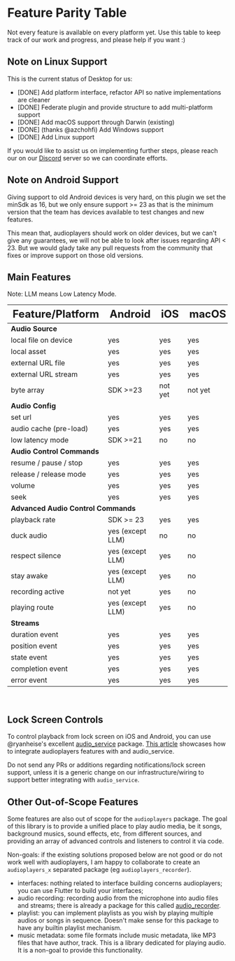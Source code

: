 # Feature Parity Table

Not every feature is available on every platform yet. Use this table to keep track of our work and progress, and please help if you want :)

## Note on Linux Support

This is the current status of Desktop for us:

* [DONE] Add platform interface, refactor API so native implementations are cleaner
* [DONE] Federate plugin and provide structure to add multi-platform support
* [DONE] Add macOS support through Darwin (existing)
* [DONE] (thanks @azchohfi) Add Windows support
* [DONE] Add Linux support

If you would like to assist us on implementing further steps, please reach our on our [Discord](https://discord.gg/pxrBmy4) server so we can coordinate efforts.

## Note on Android Support

Giving support to old Android devices is very hard, on this plugin we set the minSdk as 16, but we only ensure support >= 23 as that is the minimum version that the team has devices available to test changes and new features.

This mean that, audioplayers should work on older devices, but we can't give any guarantees, we will not be able to look after issues regarding API < 23. But we would glady take any pull requests from the community that fixes or improve support on those old versions.


## Main Features

Note: LLM means Low Latency Mode.

<table width="70%">
    <thead style="font-size: 1.5em">
        <th>Feature/Platform</th>
        <th>Android</th>
        <th>iOS</th>
        <th>macOS</th>
        <th>web</th>
        <th>Windows</th>
        <th>Linux</th>
    </thead>
    <tbody>
        <tr><td colspan="7"><strong>Audio Source</strong></td></tr>
        <tr><td>local file on device</td><td>yes</td><td>yes</td><td>yes</td><td>no</td><td>yes</td><td>yes</td></tr>
        <tr><td>local asset</td><td>yes</td><td>yes</td><td>yes</td><td>yes</td><td>yes</td><td>yes</td></tr>
        <tr><td>external URL file</td><td>yes</td><td>yes</td><td>yes</td><td>yes</td><td>yes</td><td>yes</td></tr>
        <tr><td>external URL stream</td><td>yes</td><td>yes</td><td>yes</td><td>yes</td><td>yes</td><td>yes</td></tr>
        <tr><td>byte array</td><td>SDK >=23</td><td>not yet</td><td>not yet</td><td>not yet</td><td>not yet</td><td>not yet</td></tr>
        <tr><td colspan="7"><strong>Audio Config</strong></td></tr>
        <tr><td>set url</td><td>yes</td><td>yes</td><td>yes</td><td>yes</td><td>yes</td><td>yes</td></tr>
        <tr><td>audio cache (pre-load)</td><td>yes</td><td>yes</td><td>yes</td><td>yes</td><td>yes</td><td>yes (?)</td></tr>
        <tr><td>low latency mode</td><td>SDK >=21</td><td>no</td><td>no</td><td>no</td><td>no</td><td>no</td></tr>
        <tr><td colspan="7"><strong>Audio Control Commands</strong></td></tr>
        <tr><td>resume / pause / stop</td><td>yes</td><td>yes</td><td>yes</td><td>yes</td><td>yes</td><td>yes</td></tr>
        <tr><td>release / release mode</td><td>yes</td><td>yes</td><td>yes</td><td>not yet</td><td>yes</td><td>yes</td></tr>
        <tr><td>volume</td><td>yes</td><td>yes</td><td>yes</td><td>yes</td><td>yes</td><td>yes</td></tr>
        <tr><td>seek</td><td>yes</td><td>yes</td><td>yes</td><td>yes</td><td>yes</td><td>yes</td></tr>
        <tr><td colspan="7"><strong>Advanced Audio Control Commands</strong></td></tr>
        <tr><td>playback rate</td><td>SDK >= 23</td><td>yes</td><td>yes</td><td>yes</td><td>yes</td><td>yes</td></tr>
        <tr><td>duck audio</td><td>yes (except LLM)</td><td>no</td><td>no</td><td>no</td><td>no</td><td>no</td></tr>
        <tr><td>respect silence</td><td>yes (except LLM)</td><td>yes</td><td>no</td><td>no</td><td>no</td><td>no</td></tr>
        <tr><td>stay awake</td><td>yes (except LLM)</td><td>yes</td><td>no</td><td>no</td><td>no</td><td>no</td></tr>
        <tr><td>recording active</td><td>not yet</td><td>yes</td><td>no</td><td>no</td><td>no</td><td>no</td></tr>
        <tr><td>playing route</td><td>yes (except LLM)</td><td>yes</td><td>no</td><td>no</td><td>no</td><td>no</td></tr>
        <tr><td colspan="7"><strong>Streams</strong></td></tr>
        <tr><td>duration event</td><td>yes</td><td>yes</td><td>yes</td><td>yes</td><td>yes</td><td>yes</td></tr>
        <tr><td>position event</td><td>yes</td><td>yes</td><td>yes</td><td>yes</td><td>yes</td><td>yes</td></tr>
        <tr><td>state event</td><td>yes</td><td>yes</td><td>yes</td><td>yes</td><td>yes</td><td>yes (?)</td></tr>
        <tr><td>completion event</td><td>yes</td><td>yes</td><td>yes</td><td>yes</td><td>yes</td><td>yes</td></tr>
        <tr><td>error event</td><td>yes</td><td>yes</td><td>yes</td><td>not yet</td><td>yes</td><td>yes</td></tr>
    </tbody>
</table>

<br />

## Lock Screen Controls

To control playback from lock screen on iOS and Android, you can use @ryanheise's excellent [audio_service](https://pub.dev/packages/audio_service) package. [This article](https://denis-korovitskii.medium.com/flutter-demo-audioplayers-on-background-via-audio-service-c95d65c90ae1) showcases how to integrate audioplayers features with and audio_service.

Do not send any PRs or additions regarding notifications/lock screen support, unless it is a generic change on our infrastructure/wiring to support better integrating with `audio_service`.

## Other Out-of-Scope Features

Some features are also out of scope for the `audioplayers` package. The goal  of this library is to provide a unified place to play audio media, be it songs, background musics, sound effects, etc, from different sources, and providing an array of advanced controls and listeners to control it via code.

Non-goals: if the existing solutions proposed below are not good or do not work well with audioplayers, I am happy to collaborate to create an `audioplayers_x` separated package (eg `audioplayers_recorder`).

 * interfaces: nothing related to interface building concerns audioplayers; you can use Flutter to build your interfaces;
 * audio recording: recording audio from the microphone into audio files and streams; there is already a package for this called [audio_recorder](https://github.com/ZaraclaJ/audio_recorder).
 * playlist: you can implement playlists as you wish by playing multiple audios or songs in sequence. Doesn't make sense for this package to have any builtin playlist mechanism.
 * music metadata: some file formats include music metadata, like MP3 files that have author, track. This is a library dedicated for playing audio. It is a non-goal to provide this functionality.
